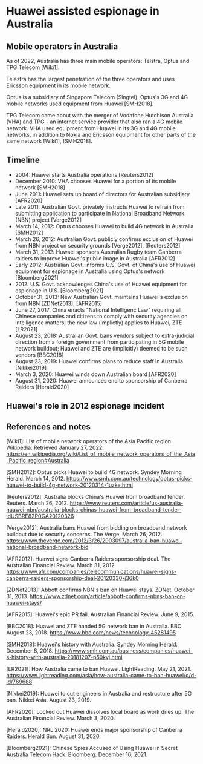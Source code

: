 # Huawei assisted espionage in Australia

## Mobile operators in Australia
As of 2022, Australia has three main mobile operators: Telstra, Optus and TPG Telecom \[Wiki1\].

Telestra has the largest penetration of the three operators and uses Ericsson equipment in its mobile network.

Optus is a subsidiary of Singapore Telecom (Singtel). Optus's 3G and 4G mobile networks used equipment from Huawei \[SMH2018\].

TPG Telecom came about with the merger of Vodafone Hutchison Australia (VHA) and TPG - an internet service provider that also ran a 4G mobile network. VHA used equipment from Huawei in its 3G and 4G mobile networks, in addition to Nokia and Ericsson equipment for other parts of the same network \[Wiki1\], \[SMH2018\].

## Timeline 
- 2004: Huawei starts Australia operations \[Reuters2012\]
- December 2010: VHA chooses Huawei for a portion of its mobile network \[SMH2018\]
- June 2011: Huawei sets up board of directors for Australian subsidiary \[AFR2020\]
- Late 2011: Australian Govt. privately instructs Huawei to refrain from submitting application to participate in National Broadband Network (NBN) project \[Verge2012\]
- March 14, 2012: Optus chooses Huawei to build 4G network in Australia \[SMH2012\]
- March 26, 2012: Australian Govt. publicly confirms exclusion of Huawei from NBN project on security grounds \[Verge2012\], \[Reuters2012\]
- March 31, 2012: Huwaei sponsors Australian Rugby team Canberra raiders to improve Huawei's public image in Australia \[AFR2012\]
- Early 2012: Australian Govt. informs U.S. Govt. of China's use of Huawei equipment for espionage in Australia using Optus's network \[Bloomberg2021\]
- 2012: U.S. Govt. acknowledges China's use of Huawei equipment for espionage in U.S. \[Bloomberg2021\]
- October 31, 2013: New Australian Govt. maintains Huawei's exclusion from NBN \[ZDNet2013\], \[AFR2015\]
- June 27, 2017: China enacts "National Intelligenc Law" requiring all Chinese companies and citizens to comply with security agencies on intelligence matters; the new law (implictly) applies to Huawei, ZTE \[LR2021\]
- August 23, 2018: Australian Govt. bans vendors subject to extra-judicial direction from a foreign government from participating in 5G mobile network buildout; Huawei and ZTE are (implicitly) deemed to be such vendors \[BBC2018\]
- August 23, 2019: Huawei confirms plans to reduce staff in Australia \[Nikkei2019\]
- March 3, 2020: Huawei winds down Australian board \[AFR2020\]
- August 31, 2020: Huawei announces end to sponsorship of Canberra Raiders \[Herald2020\]

## Huawei's role in 2012 espionage incident

## References and notes
\[Wiki1\]: List of mobile network operators of the Asia Pacific region. Wikipedia. Retrieved January 27, 2022. https://en.wikipedia.org/wiki/List_of_mobile_network_operators_of_the_Asia_Pacific_region#Australia

\[SMH2012\]: Optus picks Huawei to build 4G network. Syndey Morning Herald. March 14, 2012. https://www.smh.com.au/technology/optus-picks-huawei-to-build-4g-network-20120314-1uzke.html

\[Reuters2012\]: Australia blocks China's Huawei from broadband tender. Reuters. March 26, 2012. https://www.reuters.com/article/us-australia-huawei-nbn/australia-blocks-chinas-huawei-from-broadband-tender-idUSBRE82P0GA20120326

\[Verge2012\]: Australia bans Huawei from bidding on broadband network buildout due to security concerns. The Verge. March 26, 2012. https://www.theverge.com/2012/3/26/2903097/australia-ban-huawei-national-broadband-network-bid

\[AFR2012\]: Huawei signs Canberra Raiders sponsorship deal. The Australian Financial Review. March 31, 2012. https://www.afr.com/companies/telecommunications/huawei-signs-canberra-raiders-sponsorship-deal-20120330-j36k0

\[ZDNet2013\]: Abbott confirms NBN's ban on Huawei stays. ZDNet. October 31, 2013. https://www.zdnet.com/article/abbott-confirms-nbns-ban-on-huawei-stays/

\[AFR2015\]: Huawei's epic PR fail. Australian Financial Review. June 9, 2015.

\[BBC2018\]: Huawei and ZTE handed 5G network ban in Australia. BBC. August 23, 2018. https://www.bbc.com/news/technology-45281495 

\[SMH2018\]: Huawei's history with Australia. Syndey Morning Herald. December 8, 2018. https://www.smh.com.au/business/companies/huawei-s-history-with-australia-20181207-p50kyj.html

\[LR2021\]: How Australia came to ban Huawei. LightReading. May 21, 2021. https://www.lightreading.com/asia/how-australia-came-to-ban-huawei/d/d-id/769688 

\[Nikkei2019\]: Huawei to cut engineers in Australia and restructure after 5G ban. Nikkei Asia. August 23, 2019.

\[AFR2020\]: Locked out Huawei dissolves local board as work dries up. The Australian Financial Review. March 3, 2020.

\[Herald2020\]: NRL 2020: Huawei ends major sponsorship of Canberra Raiders. Herald Sun. August 31, 2020.

\[Bloomberg2021\]: Chinese Spies Accused of Using Huawei in Secret Australia Telecom Hack. Bloomberg. December 16, 2021.